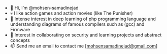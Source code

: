 - 👋 Hi, I’m @mohsen-samadinejad
- 💀 I like action games and action movies (like The Punisher)
- 🌱 Intense interest in deep learning of php programming language and understanding diagrams of famous compilers such as (gcc) and Firmware
- 💞️ Interest in collaborating on security and learning projects and abstract concepts
- 📫 Send me an email to contact me [mohsensamadinejad@gmail.com]

<!---
mohsen-samadinejad/mohsen-samadinejad is a ✨ special ✨ repository because its `README.md` (this file) appears on your GitHub profile.
You can click the Preview link to take a look at your changes.
--->
